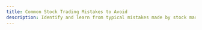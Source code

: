 ```yaml
---
title: Common Stock Trading Mistakes to Avoid
description: Identify and learn from typical mistakes made by stock market investors, with practical tips to improve your investment strategy and decision-making.
---
```

